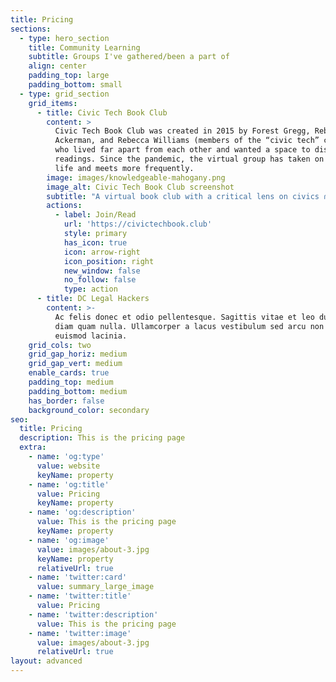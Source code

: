 ```yaml
---
title: Pricing
sections:
  - type: hero_section
    title: Community Learning
    subtitle: Groups I've gathered/been a part of
    align: center
    padding_top: large
    padding_bottom: small
  - type: grid_section
    grid_items:
      - title: Civic Tech Book Club
        content: >
          Civic Tech Book Club was created in 2015 by Forest Gregg, Rebecca
          Ackerman, and Rebecca Williams (members of the “civic tech” community)
          who lived far apart from each other and wanted a space to discuss
          readings. Since the pandemic, the virtual group has taken on a new
          life and meets more frequently.
        image: images/knowledgeable-mahogany.png
        image_alt: Civic Tech Book Club screenshot
        subtitle: "A virtual book club with a critical lens on civics ∩\_ technology."
        actions:
          - label: Join/Read
            url: 'https://civictechbook.club'
            style: primary
            has_icon: true
            icon: arrow-right
            icon_position: right
            new_window: false
            no_follow: false
            type: action
      - title: DC Legal Hackers
        content: >-
          Ac felis donec et odio pellentesque. Sagittis vitae et leo duis ut
          diam quam nulla. Ullamcorper a lacus vestibulum sed arcu non odio
          euismod lacinia.
    grid_cols: two
    grid_gap_horiz: medium
    grid_gap_vert: medium
    enable_cards: true
    padding_top: medium
    padding_bottom: medium
    has_border: false
    background_color: secondary
seo:
  title: Pricing
  description: This is the pricing page
  extra:
    - name: 'og:type'
      value: website
      keyName: property
    - name: 'og:title'
      value: Pricing
      keyName: property
    - name: 'og:description'
      value: This is the pricing page
      keyName: property
    - name: 'og:image'
      value: images/about-3.jpg
      keyName: property
      relativeUrl: true
    - name: 'twitter:card'
      value: summary_large_image
    - name: 'twitter:title'
      value: Pricing
    - name: 'twitter:description'
      value: This is the pricing page
    - name: 'twitter:image'
      value: images/about-3.jpg
      relativeUrl: true
layout: advanced
---
```

